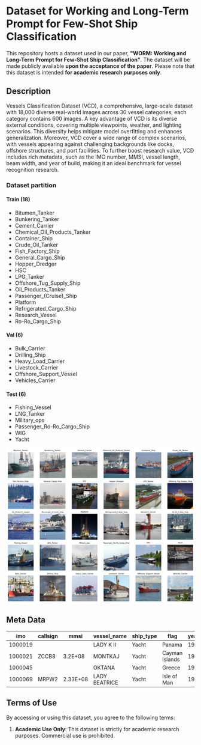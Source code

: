 # Dataset for Working and Long-Term Prompt for Few-Shot Ship Classification

This repository hosts a dataset used in our paper, **"WORM: Working and Long-Term Prompt for Few-Shot Ship Classification"**. The dataset will be made publicly available **upon the acceptance of the paper**. Please note that this dataset is intended **for academic research purposes only**.

## Description

Vessels Classification Dataset (VCD), a comprehensive, large-scale dataset with 18,000 diverse real-world images across 30 vessel categories, each category contains 600 images.
A key advantage of VCD is its diverse external conditions, covering multiple viewpoints, weather, and lighting scenarios. This diversity helps mitigate model overfitting and enhances generalization.
Moreover, VCD cover a wide range of complex scenarios, with vessels appearing against challenging backgrounds like docks, offshore structures, and port facilities.
To further boost research value, VCD includes rich metadata, such as the IMO number, MMSI, vessel length, beam width, and year of build, making it an ideal benchmark for vessel recognition research.
### Dataset partition

#### Train (18)
- Bitumen_Tanker
- Bunkering_Tanker
- Cement_Carrier
- Chemical_Oil_Products_Tanker
- Container_Ship
- Crude_Oil_Tanker
- Fish_Factory_Ship
- General_Cargo_Ship
- Hopper_Dredger
- HSC
- LPG_Tanker
- Offshore_Tug_Supply_Ship
- Oil_Products_Tanker
- Passenger_(Cruise)_Ship
- Platform
- Refrigerated_Cargo_Ship
- Research_Vessel
- Ro-Ro_Cargo_Ship

#### Val (6)
- Bulk_Carrier
- Drilling_Ship
- Heavy_Load_Carrier
- Livestock_Carrier
- Offshore_Support_Vessel
- Vehicles_Carrier

#### Test (6)
- Fishing_Vessel
- LNG_Tanker
- Military_ops
- Passenger_Ro-Ro_Cargo_Ship
- WIG
- Yacht

![](dataset.png)
## Meta Data
| imo     | callsign | mmsi     | vessel_name   | ship_type | flag           | year_of_build | length | beam |
| ------- | -------- | -------- | ------------- | --------- | -------------- | ------------- | ------ | ---- |
| 1000019 |          |          | LADY K II     | Yacht     | Panama         | 1961          | 57.6   | 8.8  |
| 1000021 | ZCCB8    | 3.2E+08  | MONTKAJ       | Yacht     | Cayman Islands | 1995          | 78     | 13   |
| 1000045 |          |          | OKTANA        | Yacht     | Greece         | 1995          | 38.5   | 7.48 |
| 1000069 | MRPW2    | 2.33E+08 | LADY BEATRICE | Yacht     | Isle of Man    | 1993          | 60     | 10   |

## Terms of Use

By accessing or using this dataset, you agree to the following terms:

1. **Academic Use Only**: This dataset is strictly for academic research purposes. Commercial use is prohibited.

